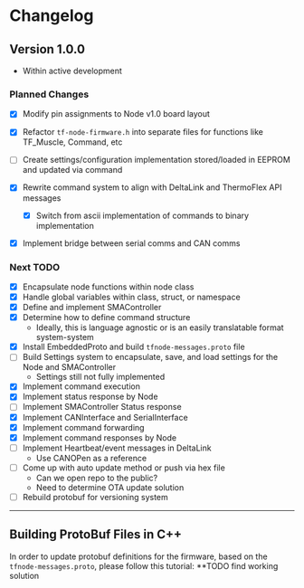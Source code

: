 # Changelog


## Version 1.0.0
- Within active development

### Planned Changes
- [x] Modify pin assignments to Node v1.0 board layout
- [x] Refactor `tf-node-firmware.h` into separate files for functions like TF_Muscle, Command, etc
- [ ] Create settings/configuration implementation stored/loaded in EEPROM and updated via command
- [x] Rewrite command system to align with DeltaLink and ThermoFlex API messages
   - [x] Switch from ascii implementation of commands to binary implementation
- [x] Implement bridge between serial comms and CAN comms


### Next TODO
- [x] Encapsulate node functions within node class
- [x] Handle global variables within class, struct, or namespace
- [x] Define and implement SMAController
- [x] Determine how to define command structure
   - Ideally, this is language agnostic or is an easily translatable format system-system
- [x] Install EmbeddedProto and build `tfnode-messages.proto` file 
- [ ] Build Settings system to encapsulate, save, and load settings for the Node and SMAController
   - Settings still not fully implemented
- [x] Implement command execution
- [x] Implement status response by Node
- [ ] Implement SMAController Status response
- [x] Implement CANInterface and SerialInterface
- [x] Implement command forwarding
- [x] Implement command responses by Node
- [ ] Implement Heartbeat/event messages in DeltaLink
   - Use CANOPen as a reference
- [ ] Come up with auto update method or push via hex file
   - Can we open repo to the public?
   - Need to determine OTA update solution
- [ ] Rebuild protobuf for versioning system

---


## Building ProtoBuf Files in C++

In order to update protobuf definitions for the firmware, based on the `tfnode-messages.proto`, please follow this tutorial:
**TODO find working solution